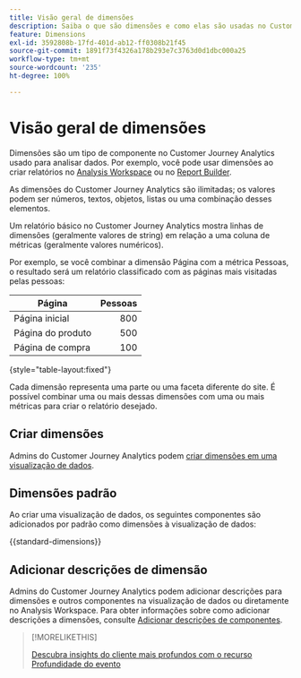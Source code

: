```yaml
---
title: Visão geral de dimensões
description: Saiba o que são dimensões e como elas são usadas no Customer Journey Analytics.
feature: Dimensions
exl-id: 3592808b-17fd-401d-ab12-ff0308b21f45
source-git-commit: 1891f73f4326a178b293e7c3763d0d1dbc000a25
workflow-type: tm+mt
source-wordcount: '235'
ht-degree: 100%

---
```


# Visão geral de dimensões

Dimensões são um tipo de componente no Customer Journey Analytics usado para analisar dados. Por exemplo, você pode usar dimensões ao criar relatórios no [Analysis Workspace](/help/analysis-workspace/home.md) ou no [Report Builder](/help/report-builder/rb-overview.md).

As dimensões do Customer Journey Analytics são ilimitadas; os valores podem ser números, textos, objetos, listas ou uma combinação desses elementos. 

Um relatório básico no Customer Journey Analytics mostra linhas de dimensões (geralmente valores de string) em relação a uma coluna de métricas (geralmente valores numéricos).

Por exemplo, se você combinar a dimensão Página com a métrica Pessoas, o resultado será um relatório classificado com as páginas mais visitadas pelas pessoas:

| Página | Pessoas |
| --- | ---: |
| Página inicial | 800 |
| Página do produto | 500 |
| Página de compra | 100 |

{style="table-layout:fixed"}

Cada dimensão representa uma parte ou uma faceta diferente do site. É possível combinar uma ou mais dessas dimensões com uma ou mais métricas para criar o relatório desejado.


## Criar dimensões

Admins do Customer Journey Analytics podem [criar dimensões em uma visualização de dados](/help/data-views/create-dataview.md#components).

## Dimensões padrão

Ao criar uma visualização de dados, os seguintes componentes são adicionados por padrão como dimensões à visualização de dados:

{{standard-dimensions}}


## Adicionar descrições de dimensão

Admins do Customer Journey Analytics podem adicionar descrições para dimensões e outros componentes na visualização de dados ou diretamente no Analysis Workspace. Para obter informações sobre como adicionar descrições a dimensões, consulte [Adicionar descrições de componentes](/help/components/add-component-descriptions.md).

>[!MORELIKETHIS]
>
>[Descubra insights do cliente mais profundos com o recurso Profundidade do evento](https://experienceleaguecommunities.adobe.com/t5/adobe-analytics-blogs/discover-deeper-customer-insights-with-adobe-customer-journey/ba-p/753947?profile.language=pt#M576)
>

